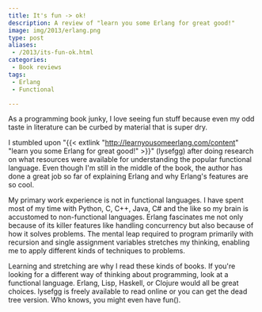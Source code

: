 ```yaml
---
title: It's fun -> ok!
description: A review of "learn you some Erlang for great good!"
image: img/2013/erlang.png
type: post
aliases:
 - /2013/its-fun-ok.html
categories:
 - Book reviews
tags:
 - Erlang
 - Functional

---
```

As a programming book junky, I love seeing fun stuff because even my odd taste
in literature can be curbed by material that is super dry.

I stumbled upon "{{< extlink "http://learnyousomeerlang.com/content" "learn you some Erlang for great good!" >}}" (lysefgg) after doing
research on what resources were available for understanding the popular
functional language. Even though I'm still in the middle of the book, the
author has done a great job so far of explaining Erlang and why Erlang's
features are so cool.

My primary work experience is not in functional languages. I have spent most of
my time with Python, C, C++, Java, C# and the like so my brain is accustomed to
non-functional languages. Erlang fascinates me not only because of its killer
features like handling concurrency but also because of how it solves problems.
The mental leap required to program primarily with recursion and single
assignment variables stretches my thinking, enabling me to apply different
kinds of techniques to problems.

Learning and stretching are why I read these kinds of books. If you're looking
for a different way of thinking about programming, look at a functional
language. Erlang, Lisp, Haskell, or Clojure would all be great choices. lysefgg
is freely available to read online or you can get the dead tree version. Who
knows, you might even have fun().
